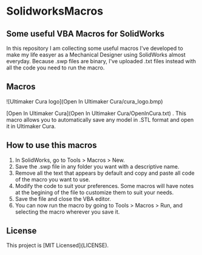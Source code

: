 # SolidworksMacros
## Some useful VBA Macros for SolidWorks
In this repository I am collecting some useful macros I've developed to make my life easyer as a Mechanical Designer using SolidWorks almost everyday.
Because .swp files are binary, I've uploaded .txt files instead with all the code you need to run the macro.

## Macros
![Ultimaker Cura logo](Open In Ultimaker Cura/cura_logo.bmp)

[Open In Ultimaker Cura](Open In Ultimaker Cura/OpenInCura.txt) . This macro allows you to automatically save any model in .STL format and open it in Ultimaker Cura.

## How to use this macros
1. In SolidWorks, go to Tools > Macros > New.
2. Save the .swp file in any folder you want with a descriptive name.
3. Remove all the text that appears by default and copy and paste all code of the macro you want to use.
4. Modify the code to suit your preferences. Some macros will have notes at the begining of the file to customize them to suit your needs.
5. Save the file and close the VBA editor.
6. You can now run the macro by going to Tools > Macros > Run, and selecting the macro wherever you save it.

## License
This project is [MIT Licensed]{LICENSE).

